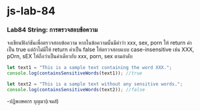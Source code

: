 # js-lab-84
### Lab84 String: การตรวจสอบข้อความ
จงเขียนฟังก์ชันเพื่อตรวจสอบข้อความ หากในข้อความนั้นมีคำว่า xxx, sex, porn ให้ return ค่าเป็น true แต่ถ้าไม่มีให้ return ค่าเป็น false
ให้ตรวจสอบแบบ case-insensitive เช่น XXX, pOrn, sEX ให้ถือว่าเป็นคำเดียวกับ  xxx, porn, sex ตามลำดับ

```JavaScript
let text1 = "This is a sample text containing the word XXX.";
console.log(containsSensitiveWords(text1)); //true

let text2 = "This is a sample text without any sensitive words.";
console.log(containsSensitiveWords(text2)); //false
```
-ปฏิพงษศกร บุญมา(เจมส์)
